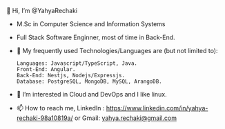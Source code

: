 👋 Hi, I’m @YahyaRechaki
- M.Sc in Computer Science and Information Systems
- Full Stack Software Enginner, most of time in Back-End.
- 🌱 My frequently used Technologies/Languages are (but not limited to):

      Languages: Javascript/TypeScript, Java.
      Front-End: Angular.
      Back-End: Nestjs, Nodejs/Expressjs.
      Database: PostgreSQL, MongoDB, MySQL, ArangoDB.
      
- 👀 I’m interested in Cloud and DevOps and I like linux.
- 📫 How to reach me, LinkedIn : https://www.linkedin.com/in/yahya-rechaki-98a10819a/ or Gmail: yahya.rechaki@gmail.com

<!---
YahyaRechaki/YahyaRechaki is a ✨ special ✨ repository because its `README.md` (this file) appears on your GitHub profile.
You can click the Preview link to take a look at your changes.
--->

